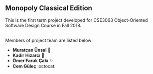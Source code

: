 ## Monopoly Classical Edition

This is the first term project developed for CSE3063 Object-Oriented Software Design Course in Fall 2018.<br><br>

Members of project team are listed below:<br>

* **Muratcan Ünsal** 🚀
* **Kadir Hızarcı** 🤘
* **Ömer Faruk Çakı** ✨
* **Cem Güleç** :octocat:
